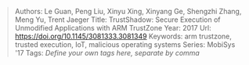 > Authors: Le Guan, Peng Liu, Xinyu Xing, Xinyang Ge, Shengzhi Zhang, Meng Yu, Trent Jaeger
> Title: TrustShadow: Secure Execution of Unmodified Applications with ARM TrustZone
> Year: 2017
> Url: https://doi.org/10.1145/3081333.3081349
> Keywords: arm trustzone, trusted execution, IoT, malicious operating systems
> Series: MobiSys '17
> Tags: *Define your own tags here, separate by comma*
